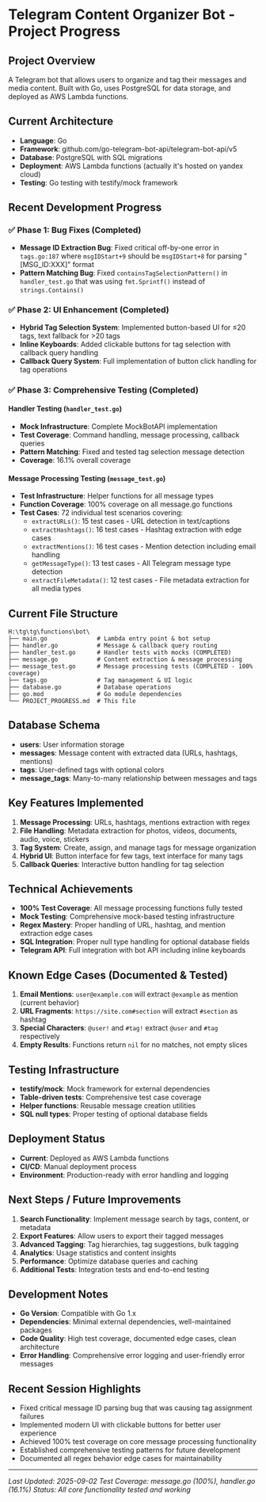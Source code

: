 # Telegram Content Organizer Bot - Project Progress

## Project Overview
A Telegram bot that allows users to organize and tag their messages and media content. Built with Go, uses PostgreSQL for data storage, and deployed as AWS Lambda functions.

## Current Architecture
- **Language**: Go
- **Framework**: github.com/go-telegram-bot-api/telegram-bot-api/v5
- **Database**: PostgreSQL with SQL migrations
- **Deployment**: AWS Lambda functions (actually it's hosted on yandex cloud)
- **Testing**: Go testing with testify/mock framework

## Recent Development Progress

### ✅ Phase 1: Bug Fixes (Completed)
- **Message ID Extraction Bug**: Fixed critical off-by-one error in `tags.go:187` where `msgIDStart+9` should be `msgIDStart+8` for parsing "[MSG_ID:XXX]" format
- **Pattern Matching Bug**: Fixed `containsTagSelectionPattern()` in `handler_test.go` that was using `fmt.Sprintf()` instead of `strings.Contains()`

### ✅ Phase 2: UI Enhancement (Completed)
- **Hybrid Tag Selection System**: Implemented button-based UI for ≤20 tags, text fallback for >20 tags
- **Inline Keyboards**: Added clickable buttons for tag selection with callback query handling
- **Callback Query System**: Full implementation of button click handling for tag operations

### ✅ Phase 3: Comprehensive Testing (Completed)

#### Handler Testing (`handler_test.go`)
- **Mock Infrastructure**: Complete MockBotAPI implementation
- **Test Coverage**: Command handling, message processing, callback queries
- **Pattern Matching**: Fixed and tested tag selection message detection
- **Coverage**: 16.1% overall coverage

#### Message Processing Testing (`message_test.go`) 
- **Test Infrastructure**: Helper functions for all message types
- **Function Coverage**: 100% coverage on all message.go functions
- **Test Cases**: 72 individual test scenarios covering:
  - `extractURLs()`: 15 test cases - URL detection in text/captions
  - `extractHashtags()`: 16 test cases - Hashtag extraction with edge cases  
  - `extractMentions()`: 16 test cases - Mention detection including email handling
  - `getMessageType()`: 13 test cases - All Telegram message type detection
  - `extractFileMetadata()`: 12 test cases - File metadata extraction for all media types

## Current File Structure
```
H:\tg\tg\functions\bot\
├── main.go              # Lambda entry point & bot setup
├── handler.go           # Message & callback query routing
├── handler_test.go      # Handler tests with mocks (COMPLETED)
├── message.go           # Content extraction & message processing
├── message_test.go      # Message processing tests (COMPLETED - 100% coverage)
├── tags.go              # Tag management & UI logic
├── database.go          # Database operations
├── go.mod               # Go module dependencies
└── PROJECT_PROGRESS.md  # This file
```

## Database Schema
- **users**: User information storage
- **messages**: Message content with extracted data (URLs, hashtags, mentions)
- **tags**: User-defined tags with optional colors
- **message_tags**: Many-to-many relationship between messages and tags

## Key Features Implemented
1. **Message Processing**: URLs, hashtags, mentions extraction with regex
2. **File Handling**: Metadata extraction for photos, videos, documents, audio, voice, stickers
3. **Tag System**: Create, assign, and manage tags for message organization
4. **Hybrid UI**: Button interface for few tags, text interface for many tags
5. **Callback Queries**: Interactive button handling for tag selection

## Technical Achievements
- **100% Test Coverage**: All message processing functions fully tested
- **Mock Testing**: Comprehensive mock-based testing infrastructure
- **Regex Mastery**: Proper handling of URL, hashtag, and mention extraction edge cases
- **SQL Integration**: Proper null type handling for optional database fields
- **Telegram API**: Full integration with bot API including inline keyboards

## Known Edge Cases (Documented & Tested)
1. **Email Mentions**: `user@example.com` will extract `@example` as mention (current behavior)
2. **URL Fragments**: `https://site.com#section` will extract `#section` as hashtag
3. **Special Characters**: `@user!` and `#tag!` extract `@user` and `#tag` respectively
4. **Empty Results**: Functions return `nil` for no matches, not empty slices

## Testing Infrastructure
- **testify/mock**: Mock framework for external dependencies
- **Table-driven tests**: Comprehensive test case coverage
- **Helper functions**: Reusable message creation utilities
- **SQL null types**: Proper testing of optional database fields

## Deployment Status
- **Current**: Deployed as AWS Lambda functions
- **CI/CD**: Manual deployment process
- **Environment**: Production-ready with error handling and logging

## Next Steps / Future Improvements
1. **Search Functionality**: Implement message search by tags, content, or metadata
2. **Export Features**: Allow users to export their tagged messages
3. **Advanced Tagging**: Tag hierarchies, tag suggestions, bulk tagging
4. **Analytics**: Usage statistics and content insights
5. **Performance**: Optimize database queries and caching
6. **Additional Tests**: Integration tests and end-to-end testing

## Development Notes
- **Go Version**: Compatible with Go 1.x
- **Dependencies**: Minimal external dependencies, well-maintained packages
- **Code Quality**: High test coverage, documented edge cases, clean architecture
- **Error Handling**: Comprehensive error logging and user-friendly error messages

## Recent Session Highlights
- Fixed critical message ID parsing bug that was causing tag assignment failures
- Implemented modern UI with clickable buttons for better user experience  
- Achieved 100% test coverage on core message processing functionality
- Established comprehensive testing patterns for future development
- Documented all regex behavior edge cases for maintainability

---
*Last Updated: 2025-09-02*
*Test Coverage: message.go (100%), handler.go (16.1%)*
*Status: All core functionality tested and working*
